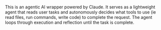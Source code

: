 This is an agentic AI wrapper powered by Claude. It serves as a lightweight agent that reads user tasks and autonomously decides what tools to use (ie read files, run commands, write code) to complete the request. The agent loops through execution and reflection until the task is complete.